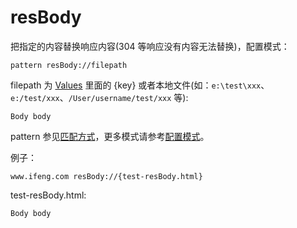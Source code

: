 # resBody

把指定的内容替换响应内容(304 等响应没有内容无法替换)，配置模式：

	pattern resBody://filepath

filepath 为 [Values](http://local.whistlejs.com/#values) 里面的 {key} 或者本地文件(如：`e:\test\xxx`、`e:/test/xxx`、`/User/username/test/xxx` 等):

	Body body

pattern 参见[匹配方式](#pattern)，更多模式请参考[配置模式](#mode)。

例子：

	www.ifeng.com resBody://{test-resBody.html}


test-resBody.html:

	Body body
